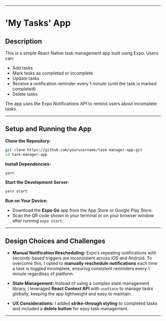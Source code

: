 

---

# 'My Tasks' App

## Description

This is a simple React Native task management app built using Expo. Users can:
- Add tasks
- Mark tasks as completed or incomplete
- Update tasks
- Receive a notification reminder every 1 minute (until the task is marked completed)
- Delete tasks

The app uses the Expo Notifications API to remind users about incomplete tasks.

---

## Setup and Running the App

**Clone the Repository:**
```bash
git clone https://github.com/yourusername/task-manager-app.git
cd task-manager-app
````

**Install Dependencies:**

```bash
yarn
```

**Start the Development Server:**

```bash
yarn start
```

**Run on Your Device:**

* Download the **Expo Go** app from the App Store or Google Play Store.
* Scan the QR code shown in your terminal or on your browser window after running `expo start`.

---

## Design Choices and Challenges

* **Manual Notification Rescheduling:**
  Expo’s repeating notifications with seconds-based triggers are inconsistent across iOS and Android. To overcome this, I opted to **manually reschedule notifications** each time a task is toggled incomplete, ensuring consistent reminders every 1 minute regardless of platform.

* **State Management:**
  Instead of using a complex state management library, I leveraged **React Context API** with `useState` to manage tasks globally, keeping the app lightweight and easy to maintain.

* **UX Considerations:**
  I added **strike-through styling** to completed tasks and included a **delete button** for easy task management.

---
